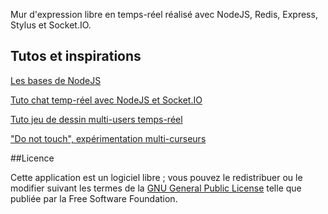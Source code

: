 Mur d'expression libre en temps-réel réalisé avec NodeJS, Redis, Express, Stylus et Socket.IO. 

## Tutos et inspirations

[Les bases de NodeJS](http://fr.openclassrooms.com/informatique/cours/des-applications-ultra-rapides-avec-node-js)

[Tuto chat temp-réel avec NodeJS et Socket.IO](http://youtu.be/8jkkd2Ohte8)

[Tuto jeu de dessin multi-users temps-réel](http://tutorialzine.com/2012/08/nodejs-drawing-game/)

["Do not touch", expérimentation multi-curseurs](http://youtu.be/eRYD5ZFO9UE)

##Licence

Cette application est un logiciel libre ; vous pouvez le redistribuer ou le modifier suivant les termes de la [GNU General Public License](http://www.gnu.org/licenses/gpl-3.0.fr.html) telle que publiée par la Free Software Foundation.